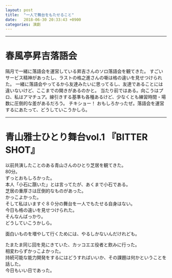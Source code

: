 ```yaml
---
layout: post
title:  "一人で舞台をもたせること"
date:   2018-06-30 20:33:43 +0900
categories: 演劇
---
```

***
# 春風亭昇吉落語会

隔月で一緒に落語会を運営している昇吉さんのソロ落語会を観てきた。 
すごいサービス精神があったし、ラストの格之進さんの噺は格の違いを見せつけられた。 
一緒に落語会やってるから友達みたいに思ってるし、友達であることには違いないけど、ここまでの開きがあるのかと。 
当たり前ではある。向こうはプロ、私はアマチュア。線引きする基準も各種あるけど、少なくとも練習時間・場数に圧倒的な差があるだろう。 
チキショー！ おもしろかったぜ。落語会を運営するにあたって、どうしていこうかしら。 


***
# 青山雅士ひとり舞台vol.1 『BITTER SHOT』

以前共演したことのある青山さんのひとり芝居を観てきた。   
80分。  
ずっとおもしろかった。  
本人「小石に躓いた」とは言ってたが、あくまで小石である。   
芝居の重厚さは圧倒的なものがあった。   
かっこよかった。   
そして私はいますぐ８０分の舞台を一人でもたせる自身はない。   
今日も格の違いを見せつけられた。   
そんなんばっかり。   
どうしていこうかしら。   


面白いものを増やして行くためには、やるしかないんだけれども。


たまたま同じ回を見にきていた、カッコエエ役者と飲みに行った。   
相変わらずかっこよかった。   
持続可能な能力開発をするにはどうすればいいか、その課題は何かということを話した。   
今日もいい日であった。   
